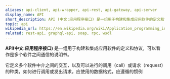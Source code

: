 ```yaml
---
aliases: api-client, api-wrapper, api-rest, api-gateway, api-server
display_name: API
short_description: API (中文:应用程序接口) 是一组用于构建和集成应用软件的定义和协议。
topic: api
wikipedia_url: https://en.wikipedia.org/wiki/Application_programming_interface
related: rest-api, graphql-api, soap, rpc, wsdl
---
```

**API(中文:应用程序接口)** 是一组用于构建和集成应用软件的定义和协议，可以看作是多个软件之间通信的说明书。

它定义多个软件中介之间的交互，以及可以进行的调用（call）或请求（request）的种类，如何进行调用或发出请求，应使用的数据格式，应遵循的惯例
